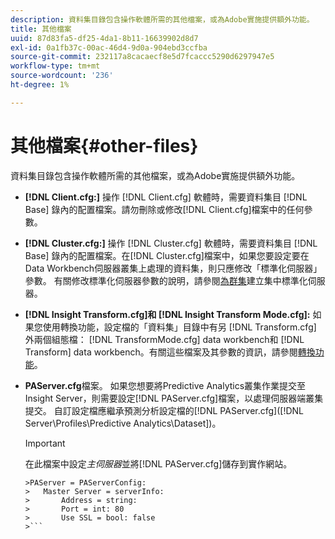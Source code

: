 ```yaml
---
description: 資料集目錄包含操作軟體所需的其他檔案，或為Adobe實施提供額外功能。
title: 其他檔案
uuid: 87d83fa5-df25-4da1-8b11-16639902d8d7
exl-id: 0a1fb37c-00ac-46d4-9d0a-904ebd3ccfba
source-git-commit: 232117a8cacaecf8e5d7fcaccc5290d6297947e5
workflow-type: tm+mt
source-wordcount: '236'
ht-degree: 1%

---
```


# 其他檔案{#other-files}

資料集目錄包含操作軟體所需的其他檔案，或為Adobe實施提供額外功能。

* **[!DNL Client.cfg:]** 操作 [!DNL Client.cfg] 軟體時，需要資料集目 [!DNL Base] 錄內的配置檔案。請勿刪除或修改[!DNL Client.cfg]檔案中的任何參數。

* **[!DNL Cluster.cfg:]** 操作 [!DNL Cluster.cfg] 軟體時，需要資料集目 [!DNL Base] 錄內的配置檔案。在[!DNL Cluster.cfg]檔案中，如果您要設定要在Data Workbench伺服器叢集上處理的資料集，則只應修改「標準化伺服器」參數。 有關修改標準化伺服器參數的說明，請參閱[為群集](../../../home/c-dataset-const-proc/c-log-proc-config-file/c-ins-svr-file-svr-unit.md)建立集中標準化伺服器。

* **[!DNL Insight Transform.cfg]和 [!DNL Insight Transform Mode.cfg]:** 如果您使用轉換功能，設定檔的「資料集」目錄中有另 [!DNL Transform.cfg] 外兩個組態檔： [!DNL TransformMode.cfg] data workbench和 [!DNL Transform] data workbench。有關這些檔案及其參數的資訊，請參閱[轉換功能](https://experienceleague.adobe.com/docs/data-workbench/using/server-admin-install/transform/t-config-tfm.html)。

* **PAServer.cfg**&#x200B;檔案。 如果您想要將Predictive Analytics叢集作業提交至Insight Server，則需要設定[!DNL PAServer.cfg]檔案，以處理伺服器端叢集提交。
自訂設定檔應繼承預測分析設定檔的[!DNL PAServer.cfg]([!DNL Server\Profiles\Predictive Analytics\Dataset])。

   >[!IMPORTANT]
   >
   >在此檔案中設定&#x200B;*主伺服器*&#x200B;並將[!DNL PAServer.cfg]儲存到實作網站。
   >
   >
   ```
   >PAServer = PAServerConfig: 
   >   Master Server = serverInfo: 
   >       Address = string: 
   >       Port = int: 80
   >       Use SSL = bool: false
   >```
